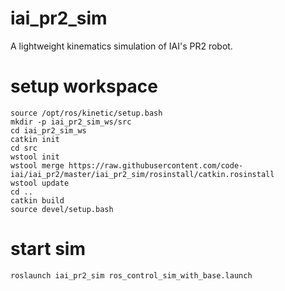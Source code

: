 # iai_pr2_sim
A lightweight kinematics simulation of IAI's PR2 robot.

# setup workspace
```
source /opt/ros/kinetic/setup.bash
mkdir -p iai_pr2_sim_ws/src
cd iai_pr2_sim_ws
catkin init
cd src
wstool init
wstool merge https://raw.githubusercontent.com/code-iai/iai_pr2/master/iai_pr2_sim/rosinstall/catkin.rosinstall
wstool update
cd ..
catkin build
source devel/setup.bash
```

# start sim
```
roslaunch iai_pr2_sim ros_control_sim_with_base.launch
```
